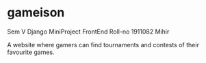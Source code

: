 # gameison
Sem V Django MiniProject FrontEnd Roll-no 1911082 Mihir

A website where gamers can find tournaments and contests of their favourite games.
